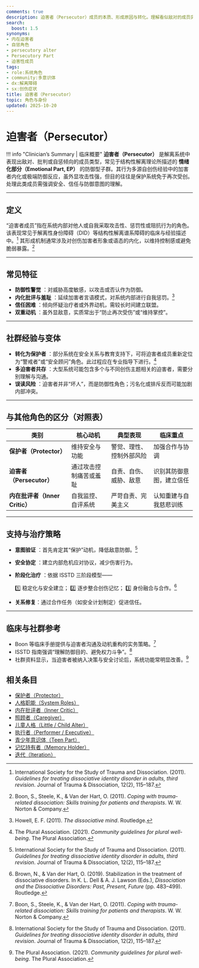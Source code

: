 ```yaml
---
comments: true
description: 迫害者（Persecutor）成员的本质、形成原因与转化。理解看似敌对的成员实际上的保护意图，探索化解内部冲突的方法
search:
  boost: 1.5
synonyms:
- 内在迫害者
- 自惩角色
- persecutory alter
- Persecutory Part
- 迫害性成员
tags:
- role:系统角色
- community:多意识体
- dx:解离障碍
- sx:创伤症状
title: 迫害者（Persecutor）
topic: 角色与身份
updated: 2025-10-20
---
```


# 迫害者（Persecutor）

!!! info "Clinician’s Summary | 临床概要"
    **迫害者（Persecutor）** 是解离系统中表现出敌对、批判或自惩倾向的成员类型，常见于结构性解离理论所描述的 **情绪化部分（Emotional Part, EP）** 的防御型子群。其行为多源自创伤经验中的加害者内化或极端防御反应，虽外显攻击性强，但目的往往是保护系统免于再次受创。处理此类成员需强调安全、信任与防御意图的理解。

---

## 定义

“迫害者成员”指在系统内部对他人或自我采取攻击性、惩罚性或阻抗行为的角色。该表现常见于解离性身份障碍（DID）等结构性解离谱系障碍的临床与经验描述中。[^isstd2011]
其形成机制通常涉及对创伤加害者形象或语态的内化，以维持控制感或避免脆弱暴露。[^boon2011]

---

## 常见特征

- **防御性警觉** ：对威胁高度敏感，以攻击或否认作为防御。
- **内化批评与羞耻** ：延续加害者言语模式，对系统内部进行自我惩罚。[^howell2011]
- **信任困难** ：倾向怀疑治疗者或外界动机，需较长时间建立联盟。
- **双重动机** ：虽外显敌意，实质常出于“防止再次受伤”或“维持掌控”。

---

## 社群经验与变体

- **转化为保护者** ：部分系统在安全关系与教育支持下，可将迫害者成员重新定位为“警戒者”或“安全顾问”角色。此过程应在专业指导下进行。[^thepluralassociation2021]
- **多迫害者共存** ：大型系统可能包含多个与不同创伤主题相关的迫害者，需要分别理解与沟通。
- **误读风险** ：迫害者并非“坏人”，而是防御性角色；污名化或排斥反而可能加剧内部冲突。

---

## 与其他角色的区分（对照表）

| 类别                      | 核心动机              | 典型表现             | 临床重点             |
| ------------------------- | --------------------- | -------------------- | -------------------- |
| **保护者（Protector）**      | 维持安全与功能         | 警觉、理性、控制外部风险 | 加强合作与协调        |
| **迫害者（Persecutor）**     | 通过攻击控制痛苦或羞耻 | 自责、自伤、威胁、敌意    | 识别其防御意图，建立信任 |
| **内在批评者（Inner Critic）** | 自我监控、自评系统       | 严苛自责、完美主义       | 认知重建与自我慈悲训练  |

---

## 支持与治疗策略

- **意图验证** ：首先肯定其“保护”动机，降低敌意防御。[^isstd2011]
- **安全协定** ：建立内部危机应对协议，减少伤害行为。
- **阶段化治疗** ：依据 ISSTD 三阶段模型——

  1️⃣ 稳定化与安全建立；
  2️⃣ 逐步整合创伤记忆；
  3️⃣ 身份融合与合作。[^brown2019]

- **关系修复**：通过合作任务（如安全计划制定）促进信任。

---

## 临床与社群参考

- Boon 等临床手册提供与迫害者沟通及动机重构的实务策略。[^boon2011]
- ISSTD 指南强调“理解防御目的、避免权力斗争”。[^isstd2011]
- 社群资料显示，当迫害者被纳入决策与安全讨论后，系统功能常明显改善。[^thepluralassociation2021]

[^isstd2011]: International Society for the Study of Trauma and Dissociation. (2011). *Guidelines for treating dissociative identity disorder in adults, third revision*. Journal of Trauma & Dissociation, 12(2), 115–187.
[^boon2011]: Boon, S., Steele, K., & Van der Hart, O. (2011). *Coping with trauma-related dissociation: Skills training for patients and therapists*. W. W. Norton & Company.
[^howell2011]: Howell, E. F. (2011). *The dissociative mind*. Routledge.
[^brown2019]: Brown, N., & Van der Hart, O. (2019). Stabilization in the treatment of dissociative disorders. In K. L. Dell & A. J. Lawson (Eds.), *Dissociation and the Dissociative Disorders: Past, Present, Future* (pp. 483–499). Routledge.
[^thepluralassociation2021]: The Plural Association. (2021). *Community guidelines for plural well-being*. The Plural Association.

## 相关条目

- [保护者（Protector）](Protector.md)
- [人格职能（System Roles）](System-Roles.md)
- [内在批评者（Inner Critic）](Inner-Critic.md)
- [照顾者（Caregiver）](Caregiver.md)
- [儿童人格（Little / Child Alter）](Child-Alter.md)
- [执行者（Performer / Executive）](Performer-Executive.md)
- [青少年意识体（Teen Part）](Teen-Alter.md)
- [记忆持有者（Memory Holder）](Memory-Holder.md)
- [迭代（Iteration）](Iteration.md)
